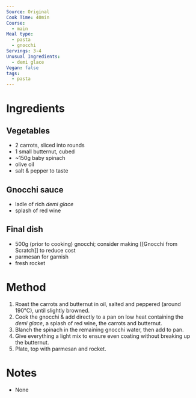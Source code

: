 ```yaml
---
Source: Original
Cook Time: 40min
Course:
  - main
Meal type:
  - pasta
  - gnocchi
Servings: 3-4
Unusual Ingredients:
  - demi glace
Vegan: false
tags:
  - pasta
---
```

# Ingredients

## Vegetables

- 2 carrots, sliced into rounds
- 1 small butternut, cubed
- ~150g baby spinach
- olive oil
- salt & pepper to taste

## Gnocchi sauce

- ladle of rich _demi glace_
- splash of red wine

## Final dish

- 500g (prior to cooking) gnocchi; consider making [[Gnocchi from Scratch]] to reduce cost
- parmesan for garnish
- fresh rocket

# Method

1. Roast the carrots and butternut in oil, salted and peppered (around 190°C), until slightly browned.
2. Cook the gnocchi & add directly to a pan on low heat containing the _demi glace_, a splash of red wine, the carrots and butternut.
3. Blanch the spinach in the remaining gnocchi water, then add to pan.
4. Give everything a light mix to ensure even coating without breaking up the butternut.
5. Plate, top with parmesan and rocket.

# Notes

- None